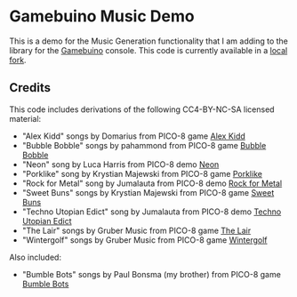 # Gamebuino Music Demo

This is a demo for the Music Generation functionality that I am adding to the library for the [Gamebuino][] console.
This code is currently available in a [local fork](https://github.com/erwinbonsma/Gamebuino-META.git).


Credits
-------
This code includes derivations of the following CC4-BY-NC-SA licensed material:

*   "Alex Kidd" songs by Domarius from PICO-8 game [Alex Kidd][]
*   "Bubble Bobble" songs by pahammond from PICO-8 game [Bubble Bobble][]
*   "Neon" song by Luca Harris from PICO-8 demo [Neon][]
*   "Porklike" song by Krystian Majewski from PICO-8 game [Porklike][]
*   "Rock for Metal" song by Jumalauta from PICO-8 demo [Rock for Metal][]
*   "Sweet Buns" songs by Krystian Majewski from PICO-8 game [Sweet Buns][]
*   "Techno Utopian Edict" song by Jumalauta from PICO-8 demo [Techno Utopian Edict][]
*   "The Lair" songs by Gruber Music from PICO-8 game [The Lair][]
*   "Wintergolf" songs by Gruber Music from PICO-8 game [Wintergolf][]

Also included:
*   "Bumble Bots" songs by Paul Bonsma (my brother) from PICO-8 game [Bumble Bots][]

[Gamebuino]: https://gamebuino.com
[Alex Kidd]: https://www.lexaloffle.com/bbs/?tid=30218
[Bubble Bobble]: https://www.lexaloffle.com/bbs/?tid=37748
[Bumble Bots]: https://www.lexaloffle.com/bbs/?tid=30250
[Neon]: https://www.lexaloffle.com/bbs/?pid=74526
[Porklike]: https://www.lexaloffle.com/bbs/?tid=37045
[Rock for Metal]: https://www.lexaloffle.com/bbs/?tid=31747
[Sweet Buns]: https://www.lexaloffle.com/bbs/?tid=31864
[Techno Utopian Edict]: https://www.lexaloffle.com/bbs/?tid=33486
[The Lair]: https://www.lexaloffle.com/bbs/?tid=4051
[Wintergolf]: https://www.lexaloffle.com/bbs/?tid=31956